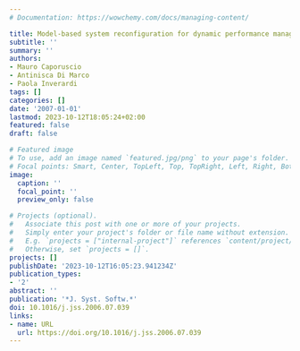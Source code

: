 ```yaml
---
# Documentation: https://wowchemy.com/docs/managing-content/

title: Model-based system reconfiguration for dynamic performance management
subtitle: ''
summary: ''
authors:
- Mauro Caporuscio
- Antinisca Di Marco
- Paola Inverardi
tags: []
categories: []
date: '2007-01-01'
lastmod: 2023-10-12T18:05:24+02:00
featured: false
draft: false

# Featured image
# To use, add an image named `featured.jpg/png` to your page's folder.
# Focal points: Smart, Center, TopLeft, Top, TopRight, Left, Right, BottomLeft, Bottom, BottomRight.
image:
  caption: ''
  focal_point: ''
  preview_only: false

# Projects (optional).
#   Associate this post with one or more of your projects.
#   Simply enter your project's folder or file name without extension.
#   E.g. `projects = ["internal-project"]` references `content/project/deep-learning/index.md`.
#   Otherwise, set `projects = []`.
projects: []
publishDate: '2023-10-12T16:05:23.941234Z'
publication_types:
- '2'
abstract: ''
publication: '*J. Syst. Softw.*'
doi: 10.1016/j.jss.2006.07.039
links:
- name: URL
  url: https://doi.org/10.1016/j.jss.2006.07.039
---
```

